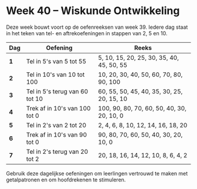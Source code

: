 # Week 40 – Wiskunde Ontwikkeling

Deze week bouwt voort op de oefenreeksen van week 39. Iedere dag staat in het teken van tel- en aftrekoefeningen in stappen van 2, 5 en 10.

| Dag | Oefening | Reeks |
|-----|---------|-------|
| **1** | Tel in 5's van 5 tot 55 | 5, 10, 15, 20, 25, 30, 35, 40, 45, 50, 55 |
| **2** | Tel in 10's van 10 tot 100 | 10, 20, 30, 40, 50, 60, 70, 80, 90, 100 |
| **3** | Tel in 5's terug van 60 tot 10 | 60, 55, 50, 45, 40, 35, 30, 25, 20, 15, 10 |
| **4** | Trek af in 10's van 100 tot 0 | 100, 90, 80, 70, 60, 50, 40, 30, 20, 10, 0 |
| **5** | Tel in 2's van 2 tot 20 | 2, 4, 6, 8, 10, 12, 14, 16, 18, 20 |
| **6** | Trek af in 10's van 90 tot 0 | 90, 80, 70, 60, 50, 40, 30, 20, 10, 0 |
| **7** | Tel in 2's terug van 20 tot 2 | 20, 18, 16, 14, 12, 10, 8, 6, 4, 2 |

Gebruik deze dagelijkse oefeningen om leerlingen vertrouwd te maken met getalpatronen en om hoofdrekenen te stimuleren.
